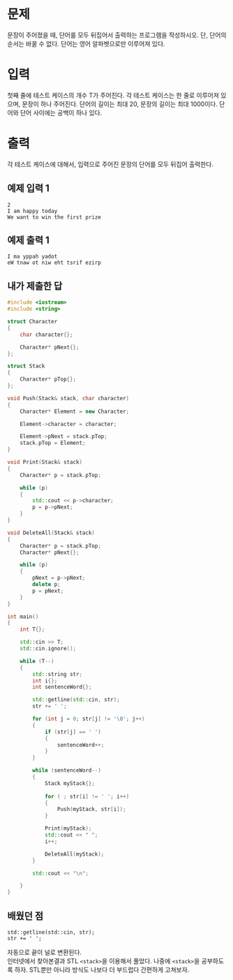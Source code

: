 문제
=======
문장이 주어졌을 때, 단어를 모두 뒤집어서 출력하는 프로그램을 작성하시오. 단, 단어의 순서는 바꿀 수 없다. 단어는 영어 알파벳으로만 이루어져 있다.

입력
=======
첫째 줄에 테스트 케이스의 개수 T가 주어진다. 각 테스트 케이스는 한 줄로 이루어져 있으며, 문장이 하나 주어진다. 단어의 길이는 최대 20, 문장의 길이는 최대 1000이다. 단어와 단어 사이에는 공백이 하나 있다.

출력
=======
각 테스트 케이스에 대해서, 입력으로 주어진 문장의 단어를 모두 뒤집어 출력한다.

예제 입력 1 
---------
```
2
I am happy today
We want to win the first prize
```
예제 출력 1 
---------
```
I ma yppah yadot
eW tnaw ot niw eht tsrif ezirp
```

내가 제출한 답
-----------
```cpp
#include <iostream>
#include <string>

struct Character
{
	char character{};

	Character* pNext{};
};

struct Stack
{
	Character* pTop{};
};

void Push(Stack& stack, char character)
{
	Character* Element = new Character;

	Element->character = character;

	Element->pNext = stack.pTop;
	stack.pTop = Element;
}

void Print(Stack& stack)
{
	Character* p = stack.pTop;

	while (p)
	{
		std::cout << p->character;
		p = p->pNext;
	}
}

void DeleteAll(Stack& stack)
{
	Character* p = stack.pTop;
	Character* pNext{};

	while (p)
	{
		pNext = p->pNext;
		delete p;
		p = pNext;
	}
}

int main()
{
	int T{};

	std::cin >> T;
	std::cin.ignore();

	while (T--)
	{
		std::string str;
		int i{};
		int sentenceWord{};

		std::getline(std::cin, str);
		str += ' ';

		for (int j = 0; str[j] != '\0'; j++)
		{
			if (str[j] == ' ')
			{
				sentenceWord++;
			}
		}

		while (sentenceWord--)
		{
			Stack myStack{};
			
			for ( ; str[i] != ' '; i++)
			{
				Push(myStack, str[i]);
			}

			Print(myStack);
			std::cout << " ";
			i++;

			DeleteAll(myStack);
		}

		std::cout << "\n";

	}
}
```

배웠던 점
------------
```
std::getline(std::cin, str);
str += ' ';
```
자동으로 끝이 널로 변환된다.   
인터넷에서 찾아본결과 STL `<stack>`을 이용해서 풀었다. 나중에 `<stack>`을 공부하도록 하자. STL뿐만 아니라 방식도 나보다 더 부드럽다 간편하게 고쳐보자.

